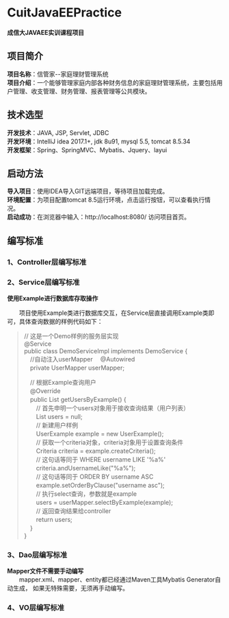 # CuitJavaEEPractice
**成信大JAVAEE实训课程项目**

## 项目简介  
**项目名称**：信管家--家庭理财管理系统  
**项目介绍**：一个能够管理家庭内部各种财务信息的家庭理财管理系统，主要包括用户管理、收支管理、财务管理、报表管理等公共模块。  

## 技术选型
**开发技术**：JAVA, JSP, Servlet, JDBC  
**开发环境**：IntelliJ idea 2017.1+, jdk 8u91, mysql 5.5, tomcat 8.5.34  
**开发框架**：Spring、SpringMVC、Mybatis、Jquery、layui

## 启动方法
**导入项目**：使用IDEA导入GIT远端项目，等待项目加载完成。  
**环境配置**：为项目配置tomcat 8.5运行环境，点击运行按钮，可以查看执行情况。    
**启动成功**：在浏览器中输入：http://localhost:8080/ 访问项目首页。  

## 编写标准

### 1、Controller层编写标准  

### 2、Service层编写标准  
  
**使用Example进行数据库存取操作**  
  
&emsp;&emsp;项目使用Example类进行数据库交互，在Service层直接调用Example类即可，具体查询数据的样例代码如下：
  
> // 这是一个Demo样例的服务层实现  
> @Service  
> public class DemoServiceImpl implements DemoService {  
> 　//自动注入userMapper
> 　@Autowired  
> 　private UserMapper userMapper;  
>  
> 　// 根据Example查询用户  
> 　@Override  
> 　public List<User> getUsersByExample() {  
> 　　// 首先申明一个users对象用于接收查询结果（用户列表）  
> 　　List<User> users = null;  
> 　　// 新建用户样例  
> 　　UserExample example = new UserExample();  
> 　　// 获取一个criteria对象，criteria对象用于设置查询条件  
> 　　Criteria criteria = example.createCriteria();  
> 　　// 这句话等同于 WHERE username LIKE '%a%'  
> 　　criteria.andUsernameLike("%a%");   
> 　　// 这句话等同于 ORDER BY username ASC   
> 　　example.setOrderByClause("username asc");  
> 　　// 执行select查询，参数就是example  
> 　　users = userMapper.selectByExample(example);  
> 　　// 返回查询结果给controller  
> 　　return users;  
> 　}  
> }  

### 3、Dao层编写标准  
**Mapper文件不需要手动编写**  
&emsp;&emsp;mapper.xml、mapper、entity都已经通过Maven工具Mybatis Generator自动生成， 如果无特殊需要，无须再手动编写。


### 4、VO层编写标准
